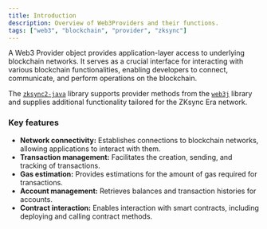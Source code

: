 ```yaml
---
title: Introduction
description: Overview of Web3Providers and their functions.
tags: ["web3", "blockchain", "provider", "zksync"]
---
```


A Web3 Provider object provides application-layer access to underlying blockchain networks. It serves as a crucial
interface for interacting with various blockchain functionalities, enabling developers to connect, communicate, and
perform operations on the blockchain.

The [`zksync2-java`](https://github.com/zksync-sdk/zksync2-java) library supports provider methods from
the [`web3j`](https://docs.web3j.io/4.9.7/) library and supplies additional functionality tailored for the ZKsync Era network.

### Key features

- **Network connectivity:** Establishes connections to blockchain networks, allowing applications to interact with them.
- **Transaction management:** Facilitates the creation, sending, and tracking of transactions.
- **Gas estimation:** Provides estimations for the amount of gas required for transactions.
- **Account management:** Retrieves balances and transaction histories for accounts.
- **Contract interaction:** Enables interaction with smart contracts, including deploying and calling contract methods.
